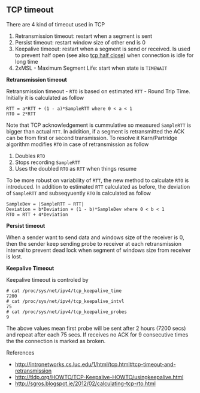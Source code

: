 ## TCP timeout

There are 4 kind of timeout used in TCP

1. Retransmission timeout: restart when a segment is sent
2. Persist timeout: restart window size of other end is 0
3. Keepalive timeout: restart when a segment is send or received. Is used to prevent half open (see also [tcp half close](tcp-half-close.md)) when connection is idle for long time
4. 2xMSL - Maximum Segment Life: start when state is `TIMEWAIT`

**Retransmission timeout**

Retransmission timeout - `RTO` is based on estimated `RTT` - Round Trip Time. Initially it is calculated as follow

    RTT = a*RTT + (1 - a)*SampleRTT where 0 < a < 1
    RTO = 2*RTT

Note that TCP acknowledgement is cummulative so measured `SampleRTT` is bigger than actual `RTT`. In addition, if a segment is retransmitted the ACK can be from first or second transmission. To resolve it Karn/Partridge algorithm modifies `RTO` in case of retransmission as follow

1. Doubles `RTO`
2. Stops recording `SampleRTT`
3. Uses the doubled `RTO` as `RTT` when things resume

To be more robust on variability of `RTT`, the new method to calculate `RTO` is introduced. In addition to estimated `RTT` calculated as before, the deviation of `SampleRTT` and subseqyuently `RTO` is calculated as follow

    SampleDev = |SampleRTT − RTT|
    Deviation = b*Deviation + (1 - b)*SampleDev where 0 < b < 1
    RTO = RTT + 4*Deviation
 
**Persist timeout**

When a sender want to send data and windows size of the receiver is 0, then the sender keep sending probe to receiver at each retransmission interval to prevent dead lock when segment of windows size from receiver is lost.

**Keepalive Timeout**

Keepalive timeout is controled by

    # cat /proc/sys/net/ipv4/tcp_keepalive_time 
    7200
    # cat /proc/sys/net/ipv4/tcp_keepalive_intvl 
    75
    # cat /proc/sys/net/ipv4/tcp_keepalive_probes 
    9

The above values mean first probe will be sent after 2 hours (7200 secs) and repeat after each 75 secs. If receives no ACK for 9 consecutive times the the connection is marked as broken.

References

* http://intronetworks.cs.luc.edu/1/html/tcp.html#tcp-timeout-and-retransmission
* http://tldp.org/HOWTO/TCP-Keepalive-HOWTO/usingkeepalive.html
* http://sgros.blogspot.ie/2012/02/calculating-tcp-rto.html

